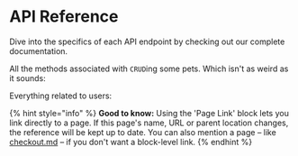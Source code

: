 # API Reference

Dive into the specifics of each API endpoint by checking out our complete documentation.

All the methods associated with `CRUD`ing some pets. Which isn't as weird as it sounds:

Everything related to users:

{% hint style="info" %}
**Good to know:** Using the 'Page Link' block lets you link directly to a page. If this page's name, URL or parent location changes, the reference will be kept up to date. You can also mention a page – like [checkout.md](checkout.md "mention") – if you don't want a block-level link.
{% endhint %}
